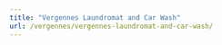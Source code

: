 ```yaml
---
title: "Vergennes Laundromat and Car Wash"
url: /vergennes/vergennes-laundromat-and-car-wash/
---
```


